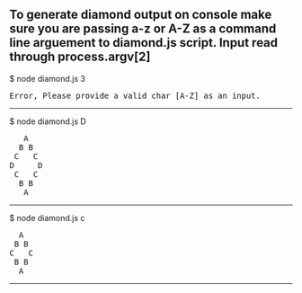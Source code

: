 <emp>To generate diamond output on console make sure you are passing a-z or A-Z as a
command line arguement to diamond.js script. Input read through process.argv[2]</emp>
--------------------------------------------------------------------------------------------

$ node diamond.js 3
<pre>
Error, Please provide a valid char [A-Z] as an input.
</pre>

--------------------------------------------------------------------------------------------

$ node diamond.js D
<pre>
   A
  B B
 C   C
D     D
 C   C
  B B
   A
</pre>
--------------------------------------------------------------------------------------------

$ node diamond.js c
<pre>
  A
 B B
C   C
 B B
  A
</pre>

---------------------------------------------------------------------------------------------
